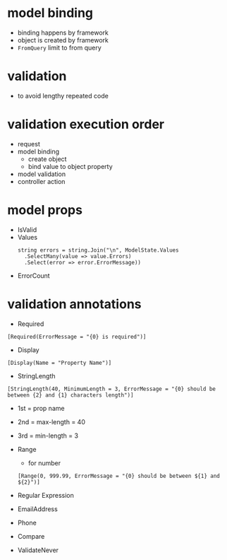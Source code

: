# model binding

- binding happens by framework
- object is created by framework
- `FromQuery` limit to from query

# validation

- to avoid lengthy repeated code

# validation execution order
- request
- model binding
  - create object
  - bind value to object property
- model validation
- controller action


# model props

- IsValid
- Values
  ```
  string errors = string.Join("\n", ModelState.Values
    .SelectMany(value => value.Errors)
    .Select(error => error.ErrorMessage))
  ```
- ErrorCount

# validation annotations

- Required

```
[Required(ErrorMessage = "{0} is required")]
```

- Display

```
[Display(Name = "Property Name")]
```

- StringLength
```
[StringLength(40, MinimumLength = 3, ErrorMessage = "{0} should be between {2} and {1} characters length")]
```
- 1st = prop name
- 2nd = max-length = 40
- 3rd = min-length = 3

- Range
  - for number
  ```
  [Range(0, 999.99, ErrorMessage = "{0} should be between ${1} and ${2}")]
  ```

- Regular Expression
- EmailAddress
- Phone
- Compare
- ValidateNever